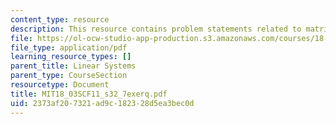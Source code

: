 ```yaml
---
content_type: resource
description: This resource contains problem statements related to matrix notation.
file: https://ol-ocw-studio-app-production.s3.amazonaws.com/courses/18-03sc-differential-equations-fall-2011/2373af207321ad9c182328d5ea3bec0d_MIT18_03SCF11_s32_7exerq.pdf
file_type: application/pdf
learning_resource_types: []
parent_title: Linear Systems
parent_type: CourseSection
resourcetype: Document
title: MIT18_03SCF11_s32_7exerq.pdf
uid: 2373af20-7321-ad9c-1823-28d5ea3bec0d
---
```

